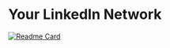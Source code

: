 # Your LinkedIn Network


[![Readme Card](https://github-readme-stats.vercel.app/api/pin/?username=pybluepanda&theme=gotham&show_owner=True&&repo=your_linkedin_network)](https://github.com/PyBluePanda/your_linkedin_network.git)
